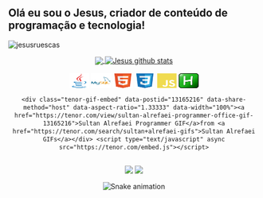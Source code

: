 ## Olá eu sou o Jesus, criador de conteúdo de programação e tecnologia!
<p align="left"> <img src="https://komarev.com/ghpvc/?username=jesusruescas&label=Views&color=blue&style=plastic" alt="jesusruescas" /> </p>

<div align="center">
    <a href="https://github.com/jesusruescas">
        <img align="center"
            src="https://github-readme-stats.vercel.app/api/top-langs/?username=jesusruescas&theme=github_dark&hide_langs_below=1" />
    </a>
    <a href="https://github.com/jesusruescas">
        <img align="center"
            src="https://github-readme-stats.vercel.app/api?username=jesusruescas&show_icons=true&theme=github_dark&line_height=27"
            alt="Jesus github stats" />
    </a>

       
<div style="display: inline_block"><br>
  <img align="center" alt="Jesus-Java" height="30" width="40" src="https://raw.githubusercontent.com/devicons/devicon/master/icons/java/java-original.svg">
  <img align="center" alt="Jesus-MySQL" height="30" width="40" src="https://raw.githubusercontent.com/devicons/devicon/master/icons/mysql/mysql-original-wordmark.svg">
  <img align="center" alt="Jesus-HTML" height="30" width="40" src="https://raw.githubusercontent.com/devicons/devicon/master/icons/html5/html5-original.svg">
  <img align="center" alt="Jesus-CSS" height="30" width="40" src="https://raw.githubusercontent.com/devicons/devicon/master/icons/css3/css3-original.svg">
  <img align="center" alt="Jesus-Js" height="30" width="40" src="https://raw.githubusercontent.com/devicons/devicon/master/icons/javascript/javascript-plain.svg">
  <img align="center" alt="Jesus-AHK" height="30" width="40" src="https://raw.githubusercontent.com/Ixiko/AHK-Forum/master/images/AHK%20main%20icon.png">
</div>
    
    <div class="tenor-gif-embed" data-postid="13165216" data-share-method="host" data-aspect-ratio="1.33333" data-width="100%"><a href="https://tenor.com/view/sultan-alrefaei-programmer-office-gif-13165216">Sultan Alrefaei Programmer GIF</a>from <a href="https://tenor.com/search/sultan+alrefaei-gifs">Sultan Alrefaei GIFs</a></div> <script type="text/javascript" async src="https://tenor.com/embed.js"></script>
  
  ##
 
<div> 
  <a href = "mailto:jrj_business@outlook.com"><img src="https://img.shields.io/badge/-Gmail-%23333?style=for-the-badge&logo=gmail&logoColor=white" target="_blank"></a>
  <a href="https://www.linkedin.com/in/JesusRuescas" target="_blank"><img src="https://img.shields.io/badge/-LinkedIn-%230077B5?style=for-the-badge&logo=linkedin&logoColor=white" target="_blank"></a> 
 
 ![Snake animation](https://github.com/JesusRuescas/JesusRuescas/blob/output/github-contribution-grid-snake.svg)
 
</div>
